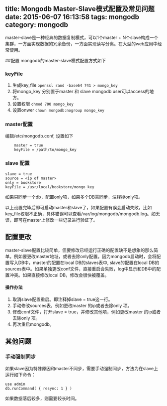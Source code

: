 title: Mongodb Master-Slave模式配置及常见问题
date: 2015-06-07 16:13:58
tags: mongodb
category: mongodb
---

master-slave是一种经典的数据复制模式，可以1个master + N个slave构成一个集群，一方面实现数据的冗余备份，一方面实现读写分离。在大型的web应用中经常使用。

##配置
mongodb的master-slave模式配置方式如下

### keyFile
1. 生成key_file `openssl rand -base64 741 > mongo_key`
2. 将mongo_key 分别置于master 和 slave mongodb user可以access的地方。
3. 设置权限 `chmod 700 mongo_key`
4. 设置onwer `chown mongodb:nogroup mongo_key`

### master配置
编辑/etc/mongodb.conf, 设置如下
```
	master = true
	keyFile = /path/to/mongo_key
```

### slave 配置
```
slave = true
source = <ip of master>
only = bookstore
keyFile = /usr/local/bookstore/mongo_key
```
如果只同步一个db，配置only项，如果多个DB需同步，注释掉only项。

以上设置完毕后即可启动master和slave了，如果配置有误会启动失败，比如key_file权限不正确，具体错误可以查看/var/log/mongodb/mongodb.log。如无误，即可在master上修改一些记录进行验证了。



## 配置更改
master-slave配置比较简单，但要修改已经运行正确的配置缺不是想象的那么简单。例如要更改master地址，或者去除only配置。因为mongodb启动时，会将配置写入DB中，master的配置在local DB的slaves表中, slave的配置在local DB的sources表中。如果单独更改conf文件，直接重启会失败，log中显示和DB中的配置冲突。如果直接修改local DB，修改会很快被覆盖。


#### 操作办法
1. 取消slave配置重启。即注释掉slave = true这一行。
2. 手动修改sources表，例如更改master 的ip或者去除only 项。
3. 修改conf文件，打开slave = true，并修改其他项，例如更改master 的ip或者去除only 项。
4. 再次重启mongodb。

## 其他问题

### 手动强制同步

如果slave因为特殊原因和master不同步，需要手动强制同步，方法为在slave上运行如下命令：
```
use admin
db.runCommand( { resync: 1 } )
```
如果数据落后较多，则需要较长时间。





